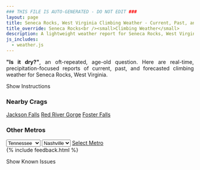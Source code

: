 ```yaml
---
### THIS FILE IS AUTO-GENERATED - DO NOT EDIT ###
layout: page
title: Seneca Rocks, West Virginia Climbing Weather - Current, Past, and Forecasted Report
title_override: Seneca Rocks<br /><small>Climbing Weather</small>
description: A lightweight weather report for Seneca Rocks, West Virginia. Optimized for slow internet connections.
js_includes:
  - weather.js
---
```


<section class="measure center lh-copy f5-ns f6 ph2 mv4" style="text-align: justify;">
<strong>"Is it dry?"</strong>, an oft-repeated, age-old question. Here are real-time,
precipitation-focused reports of current, past, and forecasted climbing weather for Seneca Rocks, West Virginia.
</section>

<p id="settings-toggle" class="mw5 b center tc hover-light-red black-70 pointer">Show Instructions</p>
<section id="settings" class="overflow-hidden" style="display:none;">
    <div class="mv2 ph2 center">
        <div class="fn f6 tc pv2">
            <p class="measure lh-copy center"><strong>Show/hide hourly forecasts</strong> by clicking the desired day.</p>
            <hr class="mw5 p0 mv2 o-60 b0 bt b--light-red light-red bg-light-red">
            <p class="measure lh-copy center"><strong>Current and Past conditions</strong> are measured by the nearest weather station. <strong>Forecast conditions</strong> are calculated and polled separately.</p>
            <hr class="mw5 p0 mv2 o-60 b0 bt b--light-red light-red bg-light-red">
            <p class="measure lh-copy center"><strong>Having issues?</strong> Try <a id="clear-cache" class="no-underline relative fancy-link light-red hover-light-red" href="#">clearing the local cache</a>.</p>
            <hr class="mw5 p0 mv2 o-60 b0 bt b--light-red light-red bg-light-red">
            <p class="measure lh-copy center">Weather data sourced from <a class="no-underline fancy-link relative light-red" target="_blank" href="https://www.weather.gov/documentation/services-web-api">weather.gov</a>.</p>
        </div>
    </div>
</section>
<section id="weather" data-crag="seneca-rocks-west-virginia" class="mv4-ns mv3 ph2 center"></section>
<section id="nearby" class="tc lh-copy">
  <h3>Nearby Crags</h3>
<a class="nowrap no-underline fancy-link relative light-red mh3" href="/crags/jackson-falls-illinois-weather.html">Jackson Falls</a>
<a class="nowrap no-underline fancy-link relative light-red mh3" href="/crags/red-river-gorge-kentucky-weather.html">Red River Gorge</a>
<a class="nowrap no-underline fancy-link relative light-red mh3" href="/crags/foster-falls-tennessee-weather.html">Foster Falls</a>
</section>
<section id="nearby" class="tc lh-copy">
  <h3>Other Metros</h3>
  <select class="ma1 bg-near-white pa2" id="stateSel">
    <option value="Texas">Texas</option>
    <option value="Washington">Washington</option>
    <option value="Colorado">Colorado</option>
    <option value="Tennessee" selected>Tennessee</option>
    <option value="Utah">Utah</option>
    <option value="California">California</option>
  </select>
  <select class="ma1 bg-near-white pa2" id="citySel">
    <option value="Nashville" selected>Nashville</option>
  </select>
  <a id="selectMetro" class="f6 link dim ph3 pv2 ma1 dib white bg-light-red" href="/crags/nashville-tennessee-weather.html">Select Metro</a>
  <script>
    var states = [];
    states["Texas"] = "Austin"
    states["Washington"] = "Seattle"
    states["Colorado"] = "Denver"
    states["Tennessee"] = "Nashville"
    states["Utah"] = "Salt Lake City"
    states["California"] = "San Francisco|Los Angeles"
  </script>
</section>
{% include feedback.html %}
<p id="issues-toggle" class="mw5 b center tc hover-light-red black-70 pointer">Show Known Issues</p>
<section id="issues" class="overflow-hidden tc f6">
</section>

<script>
  var weekly_LWX_14_57 = {"updated":"2022-01-15T08:31:12+00:00","units":"us","forecastGenerator":"BaselineForecastGenerator","generatedAt":"2022-01-15T08:48:22+00:00","updateTime":"2022-01-15T08:31:12+00:00","validTimes":"2022-01-15T02:00:00+00:00/P7DT23H","elevation":{"unitCode":"wmoUnit:m","value":631.8504},"periods":[{"number":1,"name":"Overnight","startTime":"2022-01-15T03:00:00-05:00","endTime":"2022-01-15T06:00:00-05:00","isDaytime":false,"temperature":19,"temperatureUnit":"F","temperatureTrend":null,"windSpeed":"3 mph","windDirection":"NW","icon":"https://api.weather.gov/icons/land/night/bkn?size=medium","shortForecast":"Mostly Cloudy","detailedForecast":"Mostly cloudy, with a low around 19. Northwest wind around 3 mph."},{"number":2,"name":"Saturday","startTime":"2022-01-15T06:00:00-05:00","endTime":"2022-01-15T18:00:00-05:00","isDaytime":true,"temperature":31,"temperatureUnit":"F","temperatureTrend":null,"windSpeed":"5 mph","windDirection":"NE","icon":"https://api.weather.gov/icons/land/day/bkn?size=medium","shortForecast":"Mostly Cloudy","detailedForecast":"Mostly cloudy, with a high near 31. Northeast wind around 5 mph."},{"number":3,"name":"Saturday Night","startTime":"2022-01-15T18:00:00-05:00","endTime":"2022-01-16T06:00:00-05:00","isDaytime":false,"temperature":14,"temperatureUnit":"F","temperatureTrend":null,"windSpeed":"6 mph","windDirection":"E","icon":"https://api.weather.gov/icons/land/night/sct?size=medium","shortForecast":"Partly Cloudy","detailedForecast":"Partly cloudy, with a low around 14. East wind around 6 mph."},{"number":4,"name":"Sunday","startTime":"2022-01-16T06:00:00-05:00","endTime":"2022-01-16T18:00:00-05:00","isDaytime":true,"temperature":25,"temperatureUnit":"F","temperatureTrend":null,"windSpeed":"3 to 9 mph","windDirection":"E","icon":"https://api.weather.gov/icons/land/day/snow,50/snow,90?size=medium","shortForecast":"Snow","detailedForecast":"Snow after 7am. Mostly cloudy, with a high near 25. East wind 3 to 9 mph, with gusts as high as 20 mph. Chance of precipitation is 90%. New snow accumulation of 2 to 4 inches possible."},{"number":5,"name":"Sunday Night","startTime":"2022-01-16T18:00:00-05:00","endTime":"2022-01-17T06:00:00-05:00","isDaytime":false,"temperature":18,"temperatureUnit":"F","temperatureTrend":null,"windSpeed":"7 to 13 mph","windDirection":"N","icon":"https://api.weather.gov/icons/land/night/sleet,90?size=medium","shortForecast":"Snow","detailedForecast":"Snow before 10pm, then snow and a slight chance of sleet. Cloudy, with a low around 18. North wind 7 to 13 mph, with gusts as high as 26 mph. Chance of precipitation is 90%. New snow accumulation of 5 to 9 inches possible."},{"number":6,"name":"M.L. King Jr. Day","startTime":"2022-01-17T06:00:00-05:00","endTime":"2022-01-17T18:00:00-05:00","isDaytime":true,"temperature":29,"temperatureUnit":"F","temperatureTrend":null,"windSpeed":"14 to 20 mph","windDirection":"W","icon":"https://api.weather.gov/icons/land/day/snow,60/snow,50?size=medium","shortForecast":"Snow Likely","detailedForecast":"Snow likely. Partly sunny, with a high near 29. Chance of precipitation is 60%. New snow accumulation of 2 to 4 inches possible."},{"number":7,"name":"Monday Night","startTime":"2022-01-17T18:00:00-05:00","endTime":"2022-01-18T06:00:00-05:00","isDaytime":false,"temperature":19,"temperatureUnit":"F","temperatureTrend":null,"windSpeed":"22 mph","windDirection":"W","icon":"https://api.weather.gov/icons/land/night/snow,40/snow,30?size=medium","shortForecast":"Light Snow Likely","detailedForecast":"Snow likely before 1am. Mostly cloudy, with a low around 19. Chance of precipitation is 40%. New snow accumulation of less than half an inch possible."},{"number":8,"name":"Tuesday","startTime":"2022-01-18T06:00:00-05:00","endTime":"2022-01-18T18:00:00-05:00","isDaytime":true,"temperature":31,"temperatureUnit":"F","temperatureTrend":null,"windSpeed":"9 to 21 mph","windDirection":"W","icon":"https://api.weather.gov/icons/land/day/wind_sct?size=medium","shortForecast":"Mostly Sunny","detailedForecast":"Mostly sunny, with a high near 31."},{"number":9,"name":"Tuesday Night","startTime":"2022-01-18T18:00:00-05:00","endTime":"2022-01-19T06:00:00-05:00","isDaytime":false,"temperature":18,"temperatureUnit":"F","temperatureTrend":null,"windSpeed":"9 mph","windDirection":"SW","icon":"https://api.weather.gov/icons/land/night/sct?size=medium","shortForecast":"Partly Cloudy","detailedForecast":"Partly cloudy, with a low around 18."},{"number":10,"name":"Wednesday","startTime":"2022-01-19T06:00:00-05:00","endTime":"2022-01-19T18:00:00-05:00","isDaytime":true,"temperature":44,"temperatureUnit":"F","temperatureTrend":null,"windSpeed":"10 mph","windDirection":"SW","icon":"https://api.weather.gov/icons/land/day/bkn/rain?size=medium","shortForecast":"Partly Sunny then Slight Chance Light Rain","detailedForecast":"A slight chance of rain after 1pm. Partly sunny, with a high near 44."},{"number":11,"name":"Wednesday Night","startTime":"2022-01-19T18:00:00-05:00","endTime":"2022-01-20T06:00:00-05:00","isDaytime":false,"temperature":18,"temperatureUnit":"F","temperatureTrend":null,"windSpeed":"10 mph","windDirection":"W","icon":"https://api.weather.gov/icons/land/night/snow,30?size=medium","shortForecast":"Chance Rain And Snow","detailedForecast":"A chance of rain before 8pm, then a chance of rain and snow. Mostly cloudy, with a low around 18. Chance of precipitation is 30%."},{"number":12,"name":"Thursday","startTime":"2022-01-20T06:00:00-05:00","endTime":"2022-01-20T18:00:00-05:00","isDaytime":true,"temperature":30,"temperatureUnit":"F","temperatureTrend":null,"windSpeed":"9 mph","windDirection":"NW","icon":"https://api.weather.gov/icons/land/day/snow?size=medium","shortForecast":"Slight Chance Light Snow","detailedForecast":"A slight chance of snow. Partly sunny, with a high near 30."},{"number":13,"name":"Thursday Night","startTime":"2022-01-20T18:00:00-05:00","endTime":"2022-01-21T06:00:00-05:00","isDaytime":false,"temperature":8,"temperatureUnit":"F","temperatureTrend":null,"windSpeed":"8 mph","windDirection":"NW","icon":"https://api.weather.gov/icons/land/night/snow?size=medium","shortForecast":"Slight Chance Light Snow","detailedForecast":"A slight chance of snow. Mostly cloudy, with a low around 8."},{"number":14,"name":"Friday","startTime":"2022-01-21T06:00:00-05:00","endTime":"2022-01-21T18:00:00-05:00","isDaytime":true,"temperature":26,"temperatureUnit":"F","temperatureTrend":null,"windSpeed":"8 mph","windDirection":"NW","icon":"https://api.weather.gov/icons/land/day/snow?size=medium","shortForecast":"Slight Chance Light Snow","detailedForecast":"A slight chance of snow. Partly sunny, with a high near 26."}]}
  var hourly_LWX_14_57 = {"@context":["https://geojson.org/geojson-ld/geojson-context.jsonld",{"@version":"1.1","wx":"https://api.weather.gov/ontology#","geo":"http://www.opengis.net/ont/geosparql#","unit":"http://codes.wmo.int/common/unit/","@vocab":"https://api.weather.gov/ontology#"}],"type":"Feature","geometry":{"type":"Polygon","coordinates":[[[-79.3972496,38.8393141],[-79.40051389999999,38.8173131],[-79.37227449999999,38.8147678],[-79.36900429999999,38.8367685],[-79.3972496,38.8393141]]]},"properties":{"updated":"2022-01-15T08:31:12+00:00","units":"us","forecastGenerator":"HourlyForecastGenerator","generatedAt":"2022-01-15T08:48:23+00:00","updateTime":"2022-01-15T08:31:12+00:00","validTimes":"2022-01-15T02:00:00+00:00/P7DT23H","elevation":{"unitCode":"wmoUnit:m","value":631.8504},"periods":[{"number":1,"name":"","startTime":"2022-01-15T03:00:00-05:00","endTime":"2022-01-15T04:00:00-05:00","isDaytime":false,"temperature":21,"temperatureUnit":"F","temperatureTrend":null,"windSpeed":"3 mph","windDirection":"NW","icon":"https://api.weather.gov/icons/land/night/bkn?size=small","shortForecast":"Mostly Cloudy","detailedForecast":""},{"number":2,"name":"","startTime":"2022-01-15T04:00:00-05:00","endTime":"2022-01-15T05:00:00-05:00","isDaytime":false,"temperature":21,"temperatureUnit":"F","temperatureTrend":null,"windSpeed":"3 mph","windDirection":"NW","icon":"https://api.weather.gov/icons/land/night/bkn?size=small","shortForecast":"Mostly Cloudy","detailedForecast":""},{"number":3,"name":"","startTime":"2022-01-15T05:00:00-05:00","endTime":"2022-01-15T06:00:00-05:00","isDaytime":false,"temperature":21,"temperatureUnit":"F","temperatureTrend":null,"windSpeed":"3 mph","windDirection":"N","icon":"https://api.weather.gov/icons/land/night/bkn?size=small","shortForecast":"Mostly Cloudy","detailedForecast":""},{"number":4,"name":"","startTime":"2022-01-15T06:00:00-05:00","endTime":"2022-01-15T07:00:00-05:00","isDaytime":true,"temperature":20,"temperatureUnit":"F","temperatureTrend":null,"windSpeed":"3 mph","windDirection":"N","icon":"https://api.weather.gov/icons/land/day/bkn?size=small","shortForecast":"Mostly Cloudy","detailedForecast":""},{"number":5,"name":"","startTime":"2022-01-15T07:00:00-05:00","endTime":"2022-01-15T08:00:00-05:00","isDaytime":true,"temperature":19,"temperatureUnit":"F","temperatureTrend":null,"windSpeed":"3 mph","windDirection":"NE","icon":"https://api.weather.gov/icons/land/day/bkn?size=small","shortForecast":"Mostly Cloudy","detailedForecast":""},{"number":6,"name":"","startTime":"2022-01-15T08:00:00-05:00","endTime":"2022-01-15T09:00:00-05:00","isDaytime":true,"temperature":19,"temperatureUnit":"F","temperatureTrend":null,"windSpeed":"3 mph","windDirection":"NE","icon":"https://api.weather.gov/icons/land/day/bkn?size=small","shortForecast":"Mostly Cloudy","detailedForecast":""},{"number":7,"name":"","startTime":"2022-01-15T09:00:00-05:00","endTime":"2022-01-15T10:00:00-05:00","isDaytime":true,"temperature":21,"temperatureUnit":"F","temperatureTrend":null,"windSpeed":"2 mph","windDirection":"NE","icon":"https://api.weather.gov/icons/land/day/bkn?size=small","shortForecast":"Mostly Cloudy","detailedForecast":""},{"number":8,"name":"","startTime":"2022-01-15T10:00:00-05:00","endTime":"2022-01-15T11:00:00-05:00","isDaytime":true,"temperature":24,"temperatureUnit":"F","temperatureTrend":null,"windSpeed":"2 mph","windDirection":"NE","icon":"https://api.weather.gov/icons/land/day/bkn?size=small","shortForecast":"Mostly Cloudy","detailedForecast":""},{"number":9,"name":"","startTime":"2022-01-15T11:00:00-05:00","endTime":"2022-01-15T12:00:00-05:00","isDaytime":true,"temperature":26,"temperatureUnit":"F","temperatureTrend":null,"windSpeed":"2 mph","windDirection":"NE","icon":"https://api.weather.gov/icons/land/day/bkn?size=small","shortForecast":"Mostly Cloudy","detailedForecast":""},{"number":10,"name":"","startTime":"2022-01-15T12:00:00-05:00","endTime":"2022-01-15T13:00:00-05:00","isDaytime":true,"temperature":27,"temperatureUnit":"F","temperatureTrend":null,"windSpeed":"3 mph","windDirection":"NE","icon":"https://api.weather.gov/icons/land/day/bkn?size=small","shortForecast":"Mostly Cloudy","detailedForecast":""},{"number":11,"name":"","startTime":"2022-01-15T13:00:00-05:00","endTime":"2022-01-15T14:00:00-05:00","isDaytime":true,"temperature":29,"temperatureUnit":"F","temperatureTrend":null,"windSpeed":"3 mph","windDirection":"NE","icon":"https://api.weather.gov/icons/land/day/bkn?size=small","shortForecast":"Mostly Cloudy","detailedForecast":""},{"number":12,"name":"","startTime":"2022-01-15T14:00:00-05:00","endTime":"2022-01-15T15:00:00-05:00","isDaytime":true,"temperature":31,"temperatureUnit":"F","temperatureTrend":null,"windSpeed":"3 mph","windDirection":"NE","icon":"https://api.weather.gov/icons/land/day/bkn?size=small","shortForecast":"Mostly Cloudy","detailedForecast":""},{"number":13,"name":"","startTime":"2022-01-15T15:00:00-05:00","endTime":"2022-01-15T16:00:00-05:00","isDaytime":true,"temperature":30,"temperatureUnit":"F","temperatureTrend":null,"windSpeed":"5 mph","windDirection":"NE","icon":"https://api.weather.gov/icons/land/day/bkn?size=small","shortForecast":"Mostly Cloudy","detailedForecast":""},{"number":14,"name":"","startTime":"2022-01-15T16:00:00-05:00","endTime":"2022-01-15T17:00:00-05:00","isDaytime":true,"temperature":29,"temperatureUnit":"F","temperatureTrend":null,"windSpeed":"5 mph","windDirection":"NE","icon":"https://api.weather.gov/icons/land/day/bkn?size=small","shortForecast":"Mostly Cloudy","detailedForecast":""},{"number":15,"name":"","startTime":"2022-01-15T17:00:00-05:00","endTime":"2022-01-15T18:00:00-05:00","isDaytime":true,"temperature":26,"temperatureUnit":"F","temperatureTrend":null,"windSpeed":"5 mph","windDirection":"E","icon":"https://api.weather.gov/icons/land/day/bkn?size=small","shortForecast":"Mostly Cloudy","detailedForecast":""},{"number":16,"name":"","startTime":"2022-01-15T18:00:00-05:00","endTime":"2022-01-15T19:00:00-05:00","isDaytime":false,"temperature":24,"temperatureUnit":"F","temperatureTrend":null,"windSpeed":"6 mph","windDirection":"E","icon":"https://api.weather.gov/icons/land/night/bkn?size=small","shortForecast":"Mostly Cloudy","detailedForecast":""},{"number":17,"name":"","startTime":"2022-01-15T19:00:00-05:00","endTime":"2022-01-15T20:00:00-05:00","isDaytime":false,"temperature":24,"temperatureUnit":"F","temperatureTrend":null,"windSpeed":"6 mph","windDirection":"E","icon":"https://api.weather.gov/icons/land/night/bkn?size=small","shortForecast":"Mostly Cloudy","detailedForecast":""},{"number":18,"name":"","startTime":"2022-01-15T20:00:00-05:00","endTime":"2022-01-15T21:00:00-05:00","isDaytime":false,"temperature":21,"temperatureUnit":"F","temperatureTrend":null,"windSpeed":"5 mph","windDirection":"E","icon":"https://api.weather.gov/icons/land/night/bkn?size=small","shortForecast":"Mostly Cloudy","detailedForecast":""},{"number":19,"name":"","startTime":"2022-01-15T21:00:00-05:00","endTime":"2022-01-15T22:00:00-05:00","isDaytime":false,"temperature":20,"temperatureUnit":"F","temperatureTrend":null,"windSpeed":"5 mph","windDirection":"E","icon":"https://api.weather.gov/icons/land/night/sct?size=small","shortForecast":"Partly Cloudy","detailedForecast":""},{"number":20,"name":"","startTime":"2022-01-15T22:00:00-05:00","endTime":"2022-01-15T23:00:00-05:00","isDaytime":false,"temperature":19,"temperatureUnit":"F","temperatureTrend":null,"windSpeed":"3 mph","windDirection":"E","icon":"https://api.weather.gov/icons/land/night/sct?size=small","shortForecast":"Partly Cloudy","detailedForecast":""},{"number":21,"name":"","startTime":"2022-01-15T23:00:00-05:00","endTime":"2022-01-16T00:00:00-05:00","isDaytime":false,"temperature":19,"temperatureUnit":"F","temperatureTrend":null,"windSpeed":"3 mph","windDirection":"E","icon":"https://api.weather.gov/icons/land/night/sct?size=small","shortForecast":"Partly Cloudy","detailedForecast":""},{"number":22,"name":"","startTime":"2022-01-16T00:00:00-05:00","endTime":"2022-01-16T01:00:00-05:00","isDaytime":false,"temperature":18,"temperatureUnit":"F","temperatureTrend":null,"windSpeed":"3 mph","windDirection":"E","icon":"https://api.weather.gov/icons/land/night/sct?size=small","shortForecast":"Partly Cloudy","detailedForecast":""},{"number":23,"name":"","startTime":"2022-01-16T01:00:00-05:00","endTime":"2022-01-16T02:00:00-05:00","isDaytime":false,"temperature":17,"temperatureUnit":"F","temperatureTrend":null,"windSpeed":"3 mph","windDirection":"E","icon":"https://api.weather.gov/icons/land/night/sct?size=small","shortForecast":"Partly Cloudy","detailedForecast":""},{"number":24,"name":"","startTime":"2022-01-16T02:00:00-05:00","endTime":"2022-01-16T03:00:00-05:00","isDaytime":false,"temperature":16,"temperatureUnit":"F","temperatureTrend":null,"windSpeed":"3 mph","windDirection":"E","icon":"https://api.weather.gov/icons/land/night/few?size=small","shortForecast":"Mostly Clear","detailedForecast":""},{"number":25,"name":"","startTime":"2022-01-16T03:00:00-05:00","endTime":"2022-01-16T04:00:00-05:00","isDaytime":false,"temperature":16,"temperatureUnit":"F","temperatureTrend":null,"windSpeed":"3 mph","windDirection":"E","icon":"https://api.weather.gov/icons/land/night/few?size=small","shortForecast":"Mostly Clear","detailedForecast":""},{"number":26,"name":"","startTime":"2022-01-16T04:00:00-05:00","endTime":"2022-01-16T05:00:00-05:00","isDaytime":false,"temperature":15,"temperatureUnit":"F","temperatureTrend":null,"windSpeed":"3 mph","windDirection":"E","icon":"https://api.weather.gov/icons/land/night/few?size=small","shortForecast":"Mostly Clear","detailedForecast":""},{"number":27,"name":"","startTime":"2022-01-16T05:00:00-05:00","endTime":"2022-01-16T06:00:00-05:00","isDaytime":false,"temperature":16,"temperatureUnit":"F","temperatureTrend":null,"windSpeed":"3 mph","windDirection":"E","icon":"https://api.weather.gov/icons/land/night/sct?size=small","shortForecast":"Partly Cloudy","detailedForecast":""},{"number":28,"name":"","startTime":"2022-01-16T06:00:00-05:00","endTime":"2022-01-16T07:00:00-05:00","isDaytime":true,"temperature":15,"temperatureUnit":"F","temperatureTrend":null,"windSpeed":"3 mph","windDirection":"E","icon":"https://api.weather.gov/icons/land/day/sct?size=small","shortForecast":"Mostly Sunny","detailedForecast":""},{"number":29,"name":"","startTime":"2022-01-16T07:00:00-05:00","endTime":"2022-01-16T08:00:00-05:00","isDaytime":true,"temperature":14,"temperatureUnit":"F","temperatureTrend":null,"windSpeed":"3 mph","windDirection":"E","icon":"https://api.weather.gov/icons/land/day/snow?size=small","shortForecast":"Slight Chance Light Snow","detailedForecast":""},{"number":30,"name":"","startTime":"2022-01-16T08:00:00-05:00","endTime":"2022-01-16T09:00:00-05:00","isDaytime":true,"temperature":15,"temperatureUnit":"F","temperatureTrend":null,"windSpeed":"5 mph","windDirection":"E","icon":"https://api.weather.gov/icons/land/day/snow?size=small","shortForecast":"Slight Chance Light Snow","detailedForecast":""},{"number":31,"name":"","startTime":"2022-01-16T09:00:00-05:00","endTime":"2022-01-16T10:00:00-05:00","isDaytime":true,"temperature":17,"temperatureUnit":"F","temperatureTrend":null,"windSpeed":"6 mph","windDirection":"E","icon":"https://api.weather.gov/icons/land/day/snow?size=small","shortForecast":"Slight Chance Light Snow","detailedForecast":""},{"number":32,"name":"","startTime":"2022-01-16T10:00:00-05:00","endTime":"2022-01-16T11:00:00-05:00","isDaytime":true,"temperature":21,"temperatureUnit":"F","temperatureTrend":null,"windSpeed":"7 mph","windDirection":"SE","icon":"https://api.weather.gov/icons/land/day/snow?size=small","shortForecast":"Chance Light Snow","detailedForecast":""},{"number":33,"name":"","startTime":"2022-01-16T11:00:00-05:00","endTime":"2022-01-16T12:00:00-05:00","isDaytime":true,"temperature":23,"temperatureUnit":"F","temperatureTrend":null,"windSpeed":"7 mph","windDirection":"SE","icon":"https://api.weather.gov/icons/land/day/snow?size=small","shortForecast":"Chance Light Snow","detailedForecast":""},{"number":34,"name":"","startTime":"2022-01-16T12:00:00-05:00","endTime":"2022-01-16T13:00:00-05:00","isDaytime":true,"temperature":24,"temperatureUnit":"F","temperatureTrend":null,"windSpeed":"8 mph","windDirection":"E","icon":"https://api.weather.gov/icons/land/day/snow?size=small","shortForecast":"Chance Light Snow","detailedForecast":""},{"number":35,"name":"","startTime":"2022-01-16T13:00:00-05:00","endTime":"2022-01-16T14:00:00-05:00","isDaytime":true,"temperature":25,"temperatureUnit":"F","temperatureTrend":null,"windSpeed":"8 mph","windDirection":"E","icon":"https://api.weather.gov/icons/land/day/snow?size=small","shortForecast":"Snow","detailedForecast":""},{"number":36,"name":"","startTime":"2022-01-16T14:00:00-05:00","endTime":"2022-01-16T15:00:00-05:00","isDaytime":true,"temperature":25,"temperatureUnit":"F","temperatureTrend":null,"windSpeed":"8 mph","windDirection":"E","icon":"https://api.weather.gov/icons/land/day/snow?size=small","shortForecast":"Snow","detailedForecast":""},{"number":37,"name":"","startTime":"2022-01-16T15:00:00-05:00","endTime":"2022-01-16T16:00:00-05:00","isDaytime":true,"temperature":23,"temperatureUnit":"F","temperatureTrend":null,"windSpeed":"9 mph","windDirection":"E","icon":"https://api.weather.gov/icons/land/day/snow?size=small","shortForecast":"Snow","detailedForecast":""},{"number":38,"name":"","startTime":"2022-01-16T16:00:00-05:00","endTime":"2022-01-16T17:00:00-05:00","isDaytime":true,"temperature":22,"temperatureUnit":"F","temperatureTrend":null,"windSpeed":"9 mph","windDirection":"E","icon":"https://api.weather.gov/icons/land/day/snow?size=small","shortForecast":"Snow","detailedForecast":""},{"number":39,"name":"","startTime":"2022-01-16T17:00:00-05:00","endTime":"2022-01-16T18:00:00-05:00","isDaytime":true,"temperature":20,"temperatureUnit":"F","temperatureTrend":null,"windSpeed":"9 mph","windDirection":"E","icon":"https://api.weather.gov/icons/land/day/snow?size=small","shortForecast":"Snow","detailedForecast":""},{"number":40,"name":"","startTime":"2022-01-16T18:00:00-05:00","endTime":"2022-01-16T19:00:00-05:00","isDaytime":false,"temperature":19,"temperatureUnit":"F","temperatureTrend":null,"windSpeed":"10 mph","windDirection":"E","icon":"https://api.weather.gov/icons/land/night/snow?size=small","shortForecast":"Snow","detailedForecast":""},{"number":41,"name":"","startTime":"2022-01-16T19:00:00-05:00","endTime":"2022-01-16T20:00:00-05:00","isDaytime":false,"temperature":19,"temperatureUnit":"F","temperatureTrend":null,"windSpeed":"10 mph","windDirection":"E","icon":"https://api.weather.gov/icons/land/night/snow?size=small","shortForecast":"Snow","detailedForecast":""},{"number":42,"name":"","startTime":"2022-01-16T20:00:00-05:00","endTime":"2022-01-16T21:00:00-05:00","isDaytime":false,"temperature":20,"temperatureUnit":"F","temperatureTrend":null,"windSpeed":"9 mph","windDirection":"E","icon":"https://api.weather.gov/icons/land/night/snow?size=small","shortForecast":"Snow","detailedForecast":""},{"number":43,"name":"","startTime":"2022-01-16T21:00:00-05:00","endTime":"2022-01-16T22:00:00-05:00","isDaytime":false,"temperature":20,"temperatureUnit":"F","temperatureTrend":null,"windSpeed":"9 mph","windDirection":"NE","icon":"https://api.weather.gov/icons/land/night/snow?size=small","shortForecast":"Snow","detailedForecast":""},{"number":44,"name":"","startTime":"2022-01-16T22:00:00-05:00","endTime":"2022-01-16T23:00:00-05:00","isDaytime":false,"temperature":21,"temperatureUnit":"F","temperatureTrend":null,"windSpeed":"8 mph","windDirection":"NE","icon":"https://api.weather.gov/icons/land/night/sleet?size=small","shortForecast":"Snow","detailedForecast":""},{"number":45,"name":"","startTime":"2022-01-16T23:00:00-05:00","endTime":"2022-01-17T00:00:00-05:00","isDaytime":false,"temperature":21,"temperatureUnit":"F","temperatureTrend":null,"windSpeed":"8 mph","windDirection":"NE","icon":"https://api.weather.gov/icons/land/night/sleet?size=small","shortForecast":"Snow","detailedForecast":""},{"number":46,"name":"","startTime":"2022-01-17T00:00:00-05:00","endTime":"2022-01-17T01:00:00-05:00","isDaytime":false,"temperature":22,"temperatureUnit":"F","temperatureTrend":null,"windSpeed":"7 mph","windDirection":"N","icon":"https://api.weather.gov/icons/land/night/sleet?size=small","shortForecast":"Snow","detailedForecast":""},{"number":47,"name":"","startTime":"2022-01-17T01:00:00-05:00","endTime":"2022-01-17T02:00:00-05:00","isDaytime":false,"temperature":24,"temperatureUnit":"F","temperatureTrend":null,"windSpeed":"7 mph","windDirection":"N","icon":"https://api.weather.gov/icons/land/night/sleet?size=small","shortForecast":"Light Snow Likely","detailedForecast":""},{"number":48,"name":"","startTime":"2022-01-17T02:00:00-05:00","endTime":"2022-01-17T03:00:00-05:00","isDaytime":false,"temperature":25,"temperatureUnit":"F","temperatureTrend":null,"windSpeed":"8 mph","windDirection":"N","icon":"https://api.weather.gov/icons/land/night/sleet?size=small","shortForecast":"Snow Likely","detailedForecast":""},{"number":49,"name":"","startTime":"2022-01-17T03:00:00-05:00","endTime":"2022-01-17T04:00:00-05:00","isDaytime":false,"temperature":25,"temperatureUnit":"F","temperatureTrend":null,"windSpeed":"9 mph","windDirection":"NW","icon":"https://api.weather.gov/icons/land/night/sleet?size=small","shortForecast":"Snow Likely","detailedForecast":""},{"number":50,"name":"","startTime":"2022-01-17T04:00:00-05:00","endTime":"2022-01-17T05:00:00-05:00","isDaytime":false,"temperature":25,"temperatureUnit":"F","temperatureTrend":null,"windSpeed":"10 mph","windDirection":"W","icon":"https://api.weather.gov/icons/land/night/snow?size=small","shortForecast":"Snow Likely","detailedForecast":""},{"number":51,"name":"","startTime":"2022-01-17T05:00:00-05:00","endTime":"2022-01-17T06:00:00-05:00","isDaytime":false,"temperature":24,"temperatureUnit":"F","temperatureTrend":null,"windSpeed":"13 mph","windDirection":"W","icon":"https://api.weather.gov/icons/land/night/snow?size=small","shortForecast":"Snow Likely","detailedForecast":""},{"number":52,"name":"","startTime":"2022-01-17T06:00:00-05:00","endTime":"2022-01-17T07:00:00-05:00","isDaytime":true,"temperature":23,"temperatureUnit":"F","temperatureTrend":null,"windSpeed":"14 mph","windDirection":"W","icon":"https://api.weather.gov/icons/land/day/snow?size=small","shortForecast":"Snow Likely","detailedForecast":""},{"number":53,"name":"","startTime":"2022-01-17T07:00:00-05:00","endTime":"2022-01-17T08:00:00-05:00","isDaytime":true,"temperature":22,"temperatureUnit":"F","temperatureTrend":null,"windSpeed":"16 mph","windDirection":"W","icon":"https://api.weather.gov/icons/land/day/snow?size=small","shortForecast":"Light Snow Likely","detailedForecast":""},{"number":54,"name":"","startTime":"2022-01-17T08:00:00-05:00","endTime":"2022-01-17T09:00:00-05:00","isDaytime":true,"temperature":23,"temperatureUnit":"F","temperatureTrend":null,"windSpeed":"16 mph","windDirection":"W","icon":"https://api.weather.gov/icons/land/day/snow?size=small","shortForecast":"Light Snow Likely","detailedForecast":""},{"number":55,"name":"","startTime":"2022-01-17T09:00:00-05:00","endTime":"2022-01-17T10:00:00-05:00","isDaytime":true,"temperature":25,"temperatureUnit":"F","temperatureTrend":null,"windSpeed":"17 mph","windDirection":"W","icon":"https://api.weather.gov/icons/land/day/snow?size=small","shortForecast":"Light Snow Likely","detailedForecast":""},{"number":56,"name":"","startTime":"2022-01-17T10:00:00-05:00","endTime":"2022-01-17T11:00:00-05:00","isDaytime":true,"temperature":27,"temperatureUnit":"F","temperatureTrend":null,"windSpeed":"17 mph","windDirection":"W","icon":"https://api.weather.gov/icons/land/day/snow?size=small","shortForecast":"Chance Light Snow","detailedForecast":""},{"number":57,"name":"","startTime":"2022-01-17T11:00:00-05:00","endTime":"2022-01-17T12:00:00-05:00","isDaytime":true,"temperature":28,"temperatureUnit":"F","temperatureTrend":null,"windSpeed":"17 mph","windDirection":"W","icon":"https://api.weather.gov/icons/land/day/snow?size=small","shortForecast":"Chance Light Snow","detailedForecast":""},{"number":58,"name":"","startTime":"2022-01-17T12:00:00-05:00","endTime":"2022-01-17T13:00:00-05:00","isDaytime":true,"temperature":29,"temperatureUnit":"F","temperatureTrend":null,"windSpeed":"18 mph","windDirection":"W","icon":"https://api.weather.gov/icons/land/day/snow?size=small","shortForecast":"Chance Light Snow","detailedForecast":""},{"number":59,"name":"","startTime":"2022-01-17T13:00:00-05:00","endTime":"2022-01-17T14:00:00-05:00","isDaytime":true,"temperature":29,"temperatureUnit":"F","temperatureTrend":null,"windSpeed":"18 mph","windDirection":"W","icon":"https://api.weather.gov/icons/land/day/snow?size=small","shortForecast":"Light Snow Likely","detailedForecast":""},{"number":60,"name":"","startTime":"2022-01-17T14:00:00-05:00","endTime":"2022-01-17T15:00:00-05:00","isDaytime":true,"temperature":28,"temperatureUnit":"F","temperatureTrend":null,"windSpeed":"18 mph","windDirection":"W","icon":"https://api.weather.gov/icons/land/day/snow?size=small","shortForecast":"Light Snow Likely","detailedForecast":""},{"number":61,"name":"","startTime":"2022-01-17T15:00:00-05:00","endTime":"2022-01-17T16:00:00-05:00","isDaytime":true,"temperature":27,"temperatureUnit":"F","temperatureTrend":null,"windSpeed":"18 mph","windDirection":"W","icon":"https://api.weather.gov/icons/land/day/snow?size=small","shortForecast":"Light Snow Likely","detailedForecast":""},{"number":62,"name":"","startTime":"2022-01-17T16:00:00-05:00","endTime":"2022-01-17T17:00:00-05:00","isDaytime":true,"temperature":26,"temperatureUnit":"F","temperatureTrend":null,"windSpeed":"18 mph","windDirection":"W","icon":"https://api.weather.gov/icons/land/day/snow?size=small","shortForecast":"Light Snow Likely","detailedForecast":""},{"number":63,"name":"","startTime":"2022-01-17T17:00:00-05:00","endTime":"2022-01-17T18:00:00-05:00","isDaytime":true,"temperature":25,"temperatureUnit":"F","temperatureTrend":null,"windSpeed":"20 mph","windDirection":"W","icon":"https://api.weather.gov/icons/land/day/snow?size=small","shortForecast":"Light Snow Likely","detailedForecast":""},{"number":64,"name":"","startTime":"2022-01-17T18:00:00-05:00","endTime":"2022-01-17T19:00:00-05:00","isDaytime":false,"temperature":24,"temperatureUnit":"F","temperatureTrend":null,"windSpeed":"21 mph","windDirection":"W","icon":"https://api.weather.gov/icons/land/night/snow?size=small","shortForecast":"Light Snow Likely","detailedForecast":""},{"number":65,"name":"","startTime":"2022-01-17T19:00:00-05:00","endTime":"2022-01-17T20:00:00-05:00","isDaytime":false,"temperature":24,"temperatureUnit":"F","temperatureTrend":null,"windSpeed":"22 mph","windDirection":"W","icon":"https://api.weather.gov/icons/land/night/snow?size=small","shortForecast":"Slight Chance Light Snow","detailedForecast":""},{"number":66,"name":"","startTime":"2022-01-17T20:00:00-05:00","endTime":"2022-01-17T21:00:00-05:00","isDaytime":false,"temperature":23,"temperatureUnit":"F","temperatureTrend":null,"windSpeed":"21 mph","windDirection":"W","icon":"https://api.weather.gov/icons/land/night/snow?size=small","shortForecast":"Slight Chance Light Snow","detailedForecast":""},{"number":67,"name":"","startTime":"2022-01-17T21:00:00-05:00","endTime":"2022-01-17T22:00:00-05:00","isDaytime":false,"temperature":23,"temperatureUnit":"F","temperatureTrend":null,"windSpeed":"21 mph","windDirection":"W","icon":"https://api.weather.gov/icons/land/night/snow?size=small","shortForecast":"Slight Chance Light Snow","detailedForecast":""},{"number":68,"name":"","startTime":"2022-01-17T22:00:00-05:00","endTime":"2022-01-17T23:00:00-05:00","isDaytime":false,"temperature":22,"temperatureUnit":"F","temperatureTrend":null,"windSpeed":"20 mph","windDirection":"W","icon":"https://api.weather.gov/icons/land/night/snow?size=small","shortForecast":"Slight Chance Light Snow","detailedForecast":""},{"number":69,"name":"","startTime":"2022-01-17T23:00:00-05:00","endTime":"2022-01-18T00:00:00-05:00","isDaytime":false,"temperature":22,"temperatureUnit":"F","temperatureTrend":null,"windSpeed":"21 mph","windDirection":"W","icon":"https://api.weather.gov/icons/land/night/snow?size=small","shortForecast":"Slight Chance Light Snow","detailedForecast":""},{"number":70,"name":"","startTime":"2022-01-18T00:00:00-05:00","endTime":"2022-01-18T01:00:00-05:00","isDaytime":false,"temperature":23,"temperatureUnit":"F","temperatureTrend":null,"windSpeed":"21 mph","windDirection":"W","icon":"https://api.weather.gov/icons/land/night/snow?size=small","shortForecast":"Slight Chance Light Snow","detailedForecast":""},{"number":71,"name":"","startTime":"2022-01-18T01:00:00-05:00","endTime":"2022-01-18T02:00:00-05:00","isDaytime":false,"temperature":22,"temperatureUnit":"F","temperatureTrend":null,"windSpeed":"22 mph","windDirection":"W","icon":"https://api.weather.gov/icons/land/night/wind_bkn?size=small","shortForecast":"Mostly Cloudy","detailedForecast":""},{"number":72,"name":"","startTime":"2022-01-18T02:00:00-05:00","endTime":"2022-01-18T03:00:00-05:00","isDaytime":false,"temperature":22,"temperatureUnit":"F","temperatureTrend":null,"windSpeed":"22 mph","windDirection":"W","icon":"https://api.weather.gov/icons/land/night/wind_bkn?size=small","shortForecast":"Mostly Cloudy","detailedForecast":""},{"number":73,"name":"","startTime":"2022-01-18T03:00:00-05:00","endTime":"2022-01-18T04:00:00-05:00","isDaytime":false,"temperature":21,"temperatureUnit":"F","temperatureTrend":null,"windSpeed":"21 mph","windDirection":"W","icon":"https://api.weather.gov/icons/land/night/wind_bkn?size=small","shortForecast":"Mostly Cloudy","detailedForecast":""},{"number":74,"name":"","startTime":"2022-01-18T04:00:00-05:00","endTime":"2022-01-18T05:00:00-05:00","isDaytime":false,"temperature":20,"temperatureUnit":"F","temperatureTrend":null,"windSpeed":"21 mph","windDirection":"W","icon":"https://api.weather.gov/icons/land/night/wind_sct?size=small","shortForecast":"Partly Cloudy","detailedForecast":""},{"number":75,"name":"","startTime":"2022-01-18T05:00:00-05:00","endTime":"2022-01-18T06:00:00-05:00","isDaytime":false,"temperature":19,"temperatureUnit":"F","temperatureTrend":null,"windSpeed":"21 mph","windDirection":"W","icon":"https://api.weather.gov/icons/land/night/wind_sct?size=small","shortForecast":"Partly Cloudy","detailedForecast":""},{"number":76,"name":"","startTime":"2022-01-18T06:00:00-05:00","endTime":"2022-01-18T07:00:00-05:00","isDaytime":true,"temperature":19,"temperatureUnit":"F","temperatureTrend":null,"windSpeed":"21 mph","windDirection":"W","icon":"https://api.weather.gov/icons/land/day/wind_sct?size=small","shortForecast":"Mostly Sunny","detailedForecast":""},{"number":77,"name":"","startTime":"2022-01-18T07:00:00-05:00","endTime":"2022-01-18T08:00:00-05:00","isDaytime":true,"temperature":20,"temperatureUnit":"F","temperatureTrend":null,"windSpeed":"13 mph","windDirection":"W","icon":"https://api.weather.gov/icons/land/day/sct?size=small","shortForecast":"Mostly Sunny","detailedForecast":""},{"number":78,"name":"","startTime":"2022-01-18T08:00:00-05:00","endTime":"2022-01-18T09:00:00-05:00","isDaytime":true,"temperature":21,"temperatureUnit":"F","temperatureTrend":null,"windSpeed":"14 mph","windDirection":"W","icon":"https://api.weather.gov/icons/land/day/sct?size=small","shortForecast":"Mostly Sunny","detailedForecast":""},{"number":79,"name":"","startTime":"2022-01-18T09:00:00-05:00","endTime":"2022-01-18T10:00:00-05:00","isDaytime":true,"temperature":23,"temperatureUnit":"F","temperatureTrend":null,"windSpeed":"14 mph","windDirection":"W","icon":"https://api.weather.gov/icons/land/day/sct?size=small","shortForecast":"Mostly Sunny","detailedForecast":""},{"number":80,"name":"","startTime":"2022-01-18T10:00:00-05:00","endTime":"2022-01-18T11:00:00-05:00","isDaytime":true,"temperature":24,"temperatureUnit":"F","temperatureTrend":null,"windSpeed":"14 mph","windDirection":"W","icon":"https://api.weather.gov/icons/land/day/sct?size=small","shortForecast":"Mostly Sunny","detailedForecast":""},{"number":81,"name":"","startTime":"2022-01-18T11:00:00-05:00","endTime":"2022-01-18T12:00:00-05:00","isDaytime":true,"temperature":26,"temperatureUnit":"F","temperatureTrend":null,"windSpeed":"14 mph","windDirection":"W","icon":"https://api.weather.gov/icons/land/day/sct?size=small","shortForecast":"Mostly Sunny","detailedForecast":""},{"number":82,"name":"","startTime":"2022-01-18T12:00:00-05:00","endTime":"2022-01-18T13:00:00-05:00","isDaytime":true,"temperature":28,"temperatureUnit":"F","temperatureTrend":null,"windSpeed":"13 mph","windDirection":"W","icon":"https://api.weather.gov/icons/land/day/sct?size=small","shortForecast":"Mostly Sunny","detailedForecast":""},{"number":83,"name":"","startTime":"2022-01-18T13:00:00-05:00","endTime":"2022-01-18T14:00:00-05:00","isDaytime":true,"temperature":29,"temperatureUnit":"F","temperatureTrend":null,"windSpeed":"12 mph","windDirection":"W","icon":"https://api.weather.gov/icons/land/day/sct?size=small","shortForecast":"Mostly Sunny","detailedForecast":""},{"number":84,"name":"","startTime":"2022-01-18T14:00:00-05:00","endTime":"2022-01-18T15:00:00-05:00","isDaytime":true,"temperature":30,"temperatureUnit":"F","temperatureTrend":null,"windSpeed":"12 mph","windDirection":"W","icon":"https://api.weather.gov/icons/land/day/sct?size=small","shortForecast":"Mostly Sunny","detailedForecast":""},{"number":85,"name":"","startTime":"2022-01-18T15:00:00-05:00","endTime":"2022-01-18T16:00:00-05:00","isDaytime":true,"temperature":30,"temperatureUnit":"F","temperatureTrend":null,"windSpeed":"10 mph","windDirection":"W","icon":"https://api.weather.gov/icons/land/day/sct?size=small","shortForecast":"Mostly Sunny","detailedForecast":""},{"number":86,"name":"","startTime":"2022-01-18T16:00:00-05:00","endTime":"2022-01-18T17:00:00-05:00","isDaytime":true,"temperature":29,"temperatureUnit":"F","temperatureTrend":null,"windSpeed":"10 mph","windDirection":"W","icon":"https://api.weather.gov/icons/land/day/few?size=small","shortForecast":"Sunny","detailedForecast":""},{"number":87,"name":"","startTime":"2022-01-18T17:00:00-05:00","endTime":"2022-01-18T18:00:00-05:00","isDaytime":true,"temperature":27,"temperatureUnit":"F","temperatureTrend":null,"windSpeed":"9 mph","windDirection":"W","icon":"https://api.weather.gov/icons/land/day/few?size=small","shortForecast":"Sunny","detailedForecast":""},{"number":88,"name":"","startTime":"2022-01-18T18:00:00-05:00","endTime":"2022-01-18T19:00:00-05:00","isDaytime":false,"temperature":24,"temperatureUnit":"F","temperatureTrend":null,"windSpeed":"8 mph","windDirection":"W","icon":"https://api.weather.gov/icons/land/night/few?size=small","shortForecast":"Mostly Clear","detailedForecast":""},{"number":89,"name":"","startTime":"2022-01-18T19:00:00-05:00","endTime":"2022-01-18T20:00:00-05:00","isDaytime":false,"temperature":22,"temperatureUnit":"F","temperatureTrend":null,"windSpeed":"7 mph","windDirection":"W","icon":"https://api.weather.gov/icons/land/night/few?size=small","shortForecast":"Mostly Clear","detailedForecast":""},{"number":90,"name":"","startTime":"2022-01-18T20:00:00-05:00","endTime":"2022-01-18T21:00:00-05:00","isDaytime":false,"temperature":21,"temperatureUnit":"F","temperatureTrend":null,"windSpeed":"7 mph","windDirection":"W","icon":"https://api.weather.gov/icons/land/night/sct?size=small","shortForecast":"Partly Cloudy","detailedForecast":""},{"number":91,"name":"","startTime":"2022-01-18T21:00:00-05:00","endTime":"2022-01-18T22:00:00-05:00","isDaytime":false,"temperature":20,"temperatureUnit":"F","temperatureTrend":null,"windSpeed":"7 mph","windDirection":"SW","icon":"https://api.weather.gov/icons/land/night/sct?size=small","shortForecast":"Partly Cloudy","detailedForecast":""},{"number":92,"name":"","startTime":"2022-01-18T22:00:00-05:00","endTime":"2022-01-18T23:00:00-05:00","isDaytime":false,"temperature":20,"temperatureUnit":"F","temperatureTrend":null,"windSpeed":"7 mph","windDirection":"SW","icon":"https://api.weather.gov/icons/land/night/sct?size=small","shortForecast":"Partly Cloudy","detailedForecast":""},{"number":93,"name":"","startTime":"2022-01-18T23:00:00-05:00","endTime":"2022-01-19T00:00:00-05:00","isDaytime":false,"temperature":21,"temperatureUnit":"F","temperatureTrend":null,"windSpeed":"8 mph","windDirection":"SW","icon":"https://api.weather.gov/icons/land/night/sct?size=small","shortForecast":"Partly Cloudy","detailedForecast":""},{"number":94,"name":"","startTime":"2022-01-19T00:00:00-05:00","endTime":"2022-01-19T01:00:00-05:00","isDaytime":false,"temperature":22,"temperatureUnit":"F","temperatureTrend":null,"windSpeed":"8 mph","windDirection":"SW","icon":"https://api.weather.gov/icons/land/night/sct?size=small","shortForecast":"Partly Cloudy","detailedForecast":""},{"number":95,"name":"","startTime":"2022-01-19T01:00:00-05:00","endTime":"2022-01-19T02:00:00-05:00","isDaytime":false,"temperature":23,"temperatureUnit":"F","temperatureTrend":null,"windSpeed":"9 mph","windDirection":"SW","icon":"https://api.weather.gov/icons/land/night/bkn?size=small","shortForecast":"Mostly Cloudy","detailedForecast":""},{"number":96,"name":"","startTime":"2022-01-19T02:00:00-05:00","endTime":"2022-01-19T03:00:00-05:00","isDaytime":false,"temperature":24,"temperatureUnit":"F","temperatureTrend":null,"windSpeed":"9 mph","windDirection":"SW","icon":"https://api.weather.gov/icons/land/night/bkn?size=small","shortForecast":"Mostly Cloudy","detailedForecast":""},{"number":97,"name":"","startTime":"2022-01-19T03:00:00-05:00","endTime":"2022-01-19T04:00:00-05:00","isDaytime":false,"temperature":25,"temperatureUnit":"F","temperatureTrend":null,"windSpeed":"9 mph","windDirection":"SW","icon":"https://api.weather.gov/icons/land/night/bkn?size=small","shortForecast":"Mostly Cloudy","detailedForecast":""},{"number":98,"name":"","startTime":"2022-01-19T04:00:00-05:00","endTime":"2022-01-19T05:00:00-05:00","isDaytime":false,"temperature":26,"temperatureUnit":"F","temperatureTrend":null,"windSpeed":"9 mph","windDirection":"SW","icon":"https://api.weather.gov/icons/land/night/sct?size=small","shortForecast":"Partly Cloudy","detailedForecast":""},{"number":99,"name":"","startTime":"2022-01-19T05:00:00-05:00","endTime":"2022-01-19T06:00:00-05:00","isDaytime":false,"temperature":26,"temperatureUnit":"F","temperatureTrend":null,"windSpeed":"9 mph","windDirection":"SW","icon":"https://api.weather.gov/icons/land/night/sct?size=small","shortForecast":"Partly Cloudy","detailedForecast":""},{"number":100,"name":"","startTime":"2022-01-19T06:00:00-05:00","endTime":"2022-01-19T07:00:00-05:00","isDaytime":true,"temperature":27,"temperatureUnit":"F","temperatureTrend":null,"windSpeed":"10 mph","windDirection":"SW","icon":"https://api.weather.gov/icons/land/day/sct?size=small","shortForecast":"Mostly Sunny","detailedForecast":""},{"number":101,"name":"","startTime":"2022-01-19T07:00:00-05:00","endTime":"2022-01-19T08:00:00-05:00","isDaytime":true,"temperature":28,"temperatureUnit":"F","temperatureTrend":null,"windSpeed":"10 mph","windDirection":"SW","icon":"https://api.weather.gov/icons/land/day/bkn?size=small","shortForecast":"Partly Sunny","detailedForecast":""},{"number":102,"name":"","startTime":"2022-01-19T08:00:00-05:00","endTime":"2022-01-19T09:00:00-05:00","isDaytime":true,"temperature":31,"temperatureUnit":"F","temperatureTrend":null,"windSpeed":"10 mph","windDirection":"SW","icon":"https://api.weather.gov/icons/land/day/bkn?size=small","shortForecast":"Partly Sunny","detailedForecast":""},{"number":103,"name":"","startTime":"2022-01-19T09:00:00-05:00","endTime":"2022-01-19T10:00:00-05:00","isDaytime":true,"temperature":34,"temperatureUnit":"F","temperatureTrend":null,"windSpeed":"10 mph","windDirection":"SW","icon":"https://api.weather.gov/icons/land/day/bkn?size=small","shortForecast":"Partly Sunny","detailedForecast":""},{"number":104,"name":"","startTime":"2022-01-19T10:00:00-05:00","endTime":"2022-01-19T11:00:00-05:00","isDaytime":true,"temperature":37,"temperatureUnit":"F","temperatureTrend":null,"windSpeed":"10 mph","windDirection":"SW","icon":"https://api.weather.gov/icons/land/day/bkn?size=small","shortForecast":"Partly Sunny","detailedForecast":""},{"number":105,"name":"","startTime":"2022-01-19T11:00:00-05:00","endTime":"2022-01-19T12:00:00-05:00","isDaytime":true,"temperature":40,"temperatureUnit":"F","temperatureTrend":null,"windSpeed":"10 mph","windDirection":"SW","icon":"https://api.weather.gov/icons/land/day/bkn?size=small","shortForecast":"Partly Sunny","detailedForecast":""},{"number":106,"name":"","startTime":"2022-01-19T12:00:00-05:00","endTime":"2022-01-19T13:00:00-05:00","isDaytime":true,"temperature":42,"temperatureUnit":"F","temperatureTrend":null,"windSpeed":"10 mph","windDirection":"SW","icon":"https://api.weather.gov/icons/land/day/bkn?size=small","shortForecast":"Partly Sunny","detailedForecast":""},{"number":107,"name":"","startTime":"2022-01-19T13:00:00-05:00","endTime":"2022-01-19T14:00:00-05:00","isDaytime":true,"temperature":43,"temperatureUnit":"F","temperatureTrend":null,"windSpeed":"10 mph","windDirection":"SW","icon":"https://api.weather.gov/icons/land/day/rain?size=small","shortForecast":"Slight Chance Light Rain","detailedForecast":""},{"number":108,"name":"","startTime":"2022-01-19T14:00:00-05:00","endTime":"2022-01-19T15:00:00-05:00","isDaytime":true,"temperature":43,"temperatureUnit":"F","temperatureTrend":null,"windSpeed":"10 mph","windDirection":"SW","icon":"https://api.weather.gov/icons/land/day/rain?size=small","shortForecast":"Slight Chance Light Rain","detailedForecast":""},{"number":109,"name":"","startTime":"2022-01-19T15:00:00-05:00","endTime":"2022-01-19T16:00:00-05:00","isDaytime":true,"temperature":43,"temperatureUnit":"F","temperatureTrend":null,"windSpeed":"10 mph","windDirection":"SW","icon":"https://api.weather.gov/icons/land/day/rain?size=small","shortForecast":"Slight Chance Light Rain","detailedForecast":""},{"number":110,"name":"","startTime":"2022-01-19T16:00:00-05:00","endTime":"2022-01-19T17:00:00-05:00","isDaytime":true,"temperature":42,"temperatureUnit":"F","temperatureTrend":null,"windSpeed":"10 mph","windDirection":"SW","icon":"https://api.weather.gov/icons/land/day/rain?size=small","shortForecast":"Slight Chance Light Rain","detailedForecast":""},{"number":111,"name":"","startTime":"2022-01-19T17:00:00-05:00","endTime":"2022-01-19T18:00:00-05:00","isDaytime":true,"temperature":41,"temperatureUnit":"F","temperatureTrend":null,"windSpeed":"10 mph","windDirection":"SW","icon":"https://api.weather.gov/icons/land/day/rain?size=small","shortForecast":"Slight Chance Light Rain","detailedForecast":""},{"number":112,"name":"","startTime":"2022-01-19T18:00:00-05:00","endTime":"2022-01-19T19:00:00-05:00","isDaytime":false,"temperature":39,"temperatureUnit":"F","temperatureTrend":null,"windSpeed":"10 mph","windDirection":"W","icon":"https://api.weather.gov/icons/land/night/rain?size=small","shortForecast":"Slight Chance Light Rain","detailedForecast":""},{"number":113,"name":"","startTime":"2022-01-19T19:00:00-05:00","endTime":"2022-01-19T20:00:00-05:00","isDaytime":false,"temperature":37,"temperatureUnit":"F","temperatureTrend":null,"windSpeed":"10 mph","windDirection":"W","icon":"https://api.weather.gov/icons/land/night/rain?size=small","shortForecast":"Chance Light Rain","detailedForecast":""},{"number":114,"name":"","startTime":"2022-01-19T20:00:00-05:00","endTime":"2022-01-19T21:00:00-05:00","isDaytime":false,"temperature":36,"temperatureUnit":"F","temperatureTrend":null,"windSpeed":"10 mph","windDirection":"W","icon":"https://api.weather.gov/icons/land/night/snow?size=small","shortForecast":"Chance Rain And Snow","detailedForecast":""},{"number":115,"name":"","startTime":"2022-01-19T21:00:00-05:00","endTime":"2022-01-19T22:00:00-05:00","isDaytime":false,"temperature":35,"temperatureUnit":"F","temperatureTrend":null,"windSpeed":"9 mph","windDirection":"W","icon":"https://api.weather.gov/icons/land/night/snow?size=small","shortForecast":"Chance Rain And Snow","detailedForecast":""},{"number":116,"name":"","startTime":"2022-01-19T22:00:00-05:00","endTime":"2022-01-19T23:00:00-05:00","isDaytime":false,"temperature":34,"temperatureUnit":"F","temperatureTrend":null,"windSpeed":"9 mph","windDirection":"W","icon":"https://api.weather.gov/icons/land/night/snow?size=small","shortForecast":"Chance Rain And Snow","detailedForecast":""},{"number":117,"name":"","startTime":"2022-01-19T23:00:00-05:00","endTime":"2022-01-20T00:00:00-05:00","isDaytime":false,"temperature":33,"temperatureUnit":"F","temperatureTrend":null,"windSpeed":"9 mph","windDirection":"W","icon":"https://api.weather.gov/icons/land/night/snow?size=small","shortForecast":"Chance Light Snow","detailedForecast":""},{"number":118,"name":"","startTime":"2022-01-20T00:00:00-05:00","endTime":"2022-01-20T01:00:00-05:00","isDaytime":false,"temperature":32,"temperatureUnit":"F","temperatureTrend":null,"windSpeed":"10 mph","windDirection":"W","icon":"https://api.weather.gov/icons/land/night/snow?size=small","shortForecast":"Chance Light Snow","detailedForecast":""},{"number":119,"name":"","startTime":"2022-01-20T01:00:00-05:00","endTime":"2022-01-20T02:00:00-05:00","isDaytime":false,"temperature":31,"temperatureUnit":"F","temperatureTrend":null,"windSpeed":"10 mph","windDirection":"W","icon":"https://api.weather.gov/icons/land/night/snow?size=small","shortForecast":"Slight Chance Light Snow","detailedForecast":""},{"number":120,"name":"","startTime":"2022-01-20T02:00:00-05:00","endTime":"2022-01-20T03:00:00-05:00","isDaytime":false,"temperature":29,"temperatureUnit":"F","temperatureTrend":null,"windSpeed":"10 mph","windDirection":"W","icon":"https://api.weather.gov/icons/land/night/snow?size=small","shortForecast":"Slight Chance Light Snow","detailedForecast":""},{"number":121,"name":"","startTime":"2022-01-20T03:00:00-05:00","endTime":"2022-01-20T04:00:00-05:00","isDaytime":false,"temperature":28,"temperatureUnit":"F","temperatureTrend":null,"windSpeed":"10 mph","windDirection":"W","icon":"https://api.weather.gov/icons/land/night/snow?size=small","shortForecast":"Slight Chance Light Snow","detailedForecast":""},{"number":122,"name":"","startTime":"2022-01-20T04:00:00-05:00","endTime":"2022-01-20T05:00:00-05:00","isDaytime":false,"temperature":26,"temperatureUnit":"F","temperatureTrend":null,"windSpeed":"10 mph","windDirection":"W","icon":"https://api.weather.gov/icons/land/night/snow?size=small","shortForecast":"Slight Chance Light Snow","detailedForecast":""},{"number":123,"name":"","startTime":"2022-01-20T05:00:00-05:00","endTime":"2022-01-20T06:00:00-05:00","isDaytime":false,"temperature":24,"temperatureUnit":"F","temperatureTrend":null,"windSpeed":"10 mph","windDirection":"W","icon":"https://api.weather.gov/icons/land/night/snow?size=small","shortForecast":"Slight Chance Light Snow","detailedForecast":""},{"number":124,"name":"","startTime":"2022-01-20T06:00:00-05:00","endTime":"2022-01-20T07:00:00-05:00","isDaytime":true,"temperature":22,"temperatureUnit":"F","temperatureTrend":null,"windSpeed":"9 mph","windDirection":"W","icon":"https://api.weather.gov/icons/land/day/snow?size=small","shortForecast":"Slight Chance Light Snow","detailedForecast":""},{"number":125,"name":"","startTime":"2022-01-20T07:00:00-05:00","endTime":"2022-01-20T08:00:00-05:00","isDaytime":true,"temperature":21,"temperatureUnit":"F","temperatureTrend":null,"windSpeed":"9 mph","windDirection":"W","icon":"https://api.weather.gov/icons/land/day/snow?size=small","shortForecast":"Slight Chance Light Snow","detailedForecast":""},{"number":126,"name":"","startTime":"2022-01-20T08:00:00-05:00","endTime":"2022-01-20T09:00:00-05:00","isDaytime":true,"temperature":21,"temperatureUnit":"F","temperatureTrend":null,"windSpeed":"9 mph","windDirection":"W","icon":"https://api.weather.gov/icons/land/day/snow?size=small","shortForecast":"Slight Chance Light Snow","detailedForecast":""},{"number":127,"name":"","startTime":"2022-01-20T09:00:00-05:00","endTime":"2022-01-20T10:00:00-05:00","isDaytime":true,"temperature":22,"temperatureUnit":"F","temperatureTrend":null,"windSpeed":"9 mph","windDirection":"NW","icon":"https://api.weather.gov/icons/land/day/snow?size=small","shortForecast":"Slight Chance Light Snow","detailedForecast":""},{"number":128,"name":"","startTime":"2022-01-20T10:00:00-05:00","endTime":"2022-01-20T11:00:00-05:00","isDaytime":true,"temperature":23,"temperatureUnit":"F","temperatureTrend":null,"windSpeed":"9 mph","windDirection":"NW","icon":"https://api.weather.gov/icons/land/day/snow?size=small","shortForecast":"Slight Chance Light Snow","detailedForecast":""},{"number":129,"name":"","startTime":"2022-01-20T11:00:00-05:00","endTime":"2022-01-20T12:00:00-05:00","isDaytime":true,"temperature":24,"temperatureUnit":"F","temperatureTrend":null,"windSpeed":"9 mph","windDirection":"NW","icon":"https://api.weather.gov/icons/land/day/snow?size=small","shortForecast":"Slight Chance Light Snow","detailedForecast":""},{"number":130,"name":"","startTime":"2022-01-20T12:00:00-05:00","endTime":"2022-01-20T13:00:00-05:00","isDaytime":true,"temperature":25,"temperatureUnit":"F","temperatureTrend":null,"windSpeed":"8 mph","windDirection":"NW","icon":"https://api.weather.gov/icons/land/day/snow?size=small","shortForecast":"Slight Chance Light Snow","detailedForecast":""},{"number":131,"name":"","startTime":"2022-01-20T13:00:00-05:00","endTime":"2022-01-20T14:00:00-05:00","isDaytime":true,"temperature":26,"temperatureUnit":"F","temperatureTrend":null,"windSpeed":"8 mph","windDirection":"NW","icon":"https://api.weather.gov/icons/land/day/snow?size=small","shortForecast":"Slight Chance Light Snow","detailedForecast":""},{"number":132,"name":"","startTime":"2022-01-20T14:00:00-05:00","endTime":"2022-01-20T15:00:00-05:00","isDaytime":true,"temperature":26,"temperatureUnit":"F","temperatureTrend":null,"windSpeed":"8 mph","windDirection":"NW","icon":"https://api.weather.gov/icons/land/day/snow?size=small","shortForecast":"Slight Chance Light Snow","detailedForecast":""},{"number":133,"name":"","startTime":"2022-01-20T15:00:00-05:00","endTime":"2022-01-20T16:00:00-05:00","isDaytime":true,"temperature":26,"temperatureUnit":"F","temperatureTrend":null,"windSpeed":"9 mph","windDirection":"NW","icon":"https://api.weather.gov/icons/land/day/snow?size=small","shortForecast":"Slight Chance Light Snow","detailedForecast":""},{"number":134,"name":"","startTime":"2022-01-20T16:00:00-05:00","endTime":"2022-01-20T17:00:00-05:00","isDaytime":true,"temperature":25,"temperatureUnit":"F","temperatureTrend":null,"windSpeed":"9 mph","windDirection":"NW","icon":"https://api.weather.gov/icons/land/day/snow?size=small","shortForecast":"Slight Chance Light Snow","detailedForecast":""},{"number":135,"name":"","startTime":"2022-01-20T17:00:00-05:00","endTime":"2022-01-20T18:00:00-05:00","isDaytime":true,"temperature":23,"temperatureUnit":"F","temperatureTrend":null,"windSpeed":"9 mph","windDirection":"NW","icon":"https://api.weather.gov/icons/land/day/snow?size=small","shortForecast":"Slight Chance Light Snow","detailedForecast":""},{"number":136,"name":"","startTime":"2022-01-20T18:00:00-05:00","endTime":"2022-01-20T19:00:00-05:00","isDaytime":false,"temperature":21,"temperatureUnit":"F","temperatureTrend":null,"windSpeed":"8 mph","windDirection":"NW","icon":"https://api.weather.gov/icons/land/night/snow?size=small","shortForecast":"Slight Chance Light Snow","detailedForecast":""},{"number":137,"name":"","startTime":"2022-01-20T19:00:00-05:00","endTime":"2022-01-20T20:00:00-05:00","isDaytime":false,"temperature":19,"temperatureUnit":"F","temperatureTrend":null,"windSpeed":"8 mph","windDirection":"NW","icon":"https://api.weather.gov/icons/land/night/snow?size=small","shortForecast":"Slight Chance Light Snow","detailedForecast":""},{"number":138,"name":"","startTime":"2022-01-20T20:00:00-05:00","endTime":"2022-01-20T21:00:00-05:00","isDaytime":false,"temperature":18,"temperatureUnit":"F","temperatureTrend":null,"windSpeed":"8 mph","windDirection":"NW","icon":"https://api.weather.gov/icons/land/night/snow?size=small","shortForecast":"Slight Chance Light Snow","detailedForecast":""},{"number":139,"name":"","startTime":"2022-01-20T21:00:00-05:00","endTime":"2022-01-20T22:00:00-05:00","isDaytime":false,"temperature":17,"temperatureUnit":"F","temperatureTrend":null,"windSpeed":"7 mph","windDirection":"NW","icon":"https://api.weather.gov/icons/land/night/snow?size=small","shortForecast":"Slight Chance Light Snow","detailedForecast":""},{"number":140,"name":"","startTime":"2022-01-20T22:00:00-05:00","endTime":"2022-01-20T23:00:00-05:00","isDaytime":false,"temperature":16,"temperatureUnit":"F","temperatureTrend":null,"windSpeed":"7 mph","windDirection":"NW","icon":"https://api.weather.gov/icons/land/night/snow?size=small","shortForecast":"Slight Chance Light Snow","detailedForecast":""},{"number":141,"name":"","startTime":"2022-01-20T23:00:00-05:00","endTime":"2022-01-21T00:00:00-05:00","isDaytime":false,"temperature":15,"temperatureUnit":"F","temperatureTrend":null,"windSpeed":"7 mph","windDirection":"NW","icon":"https://api.weather.gov/icons/land/night/snow?size=small","shortForecast":"Slight Chance Light Snow","detailedForecast":""},{"number":142,"name":"","startTime":"2022-01-21T00:00:00-05:00","endTime":"2022-01-21T01:00:00-05:00","isDaytime":false,"temperature":15,"temperatureUnit":"F","temperatureTrend":null,"windSpeed":"8 mph","windDirection":"NW","icon":"https://api.weather.gov/icons/land/night/snow?size=small","shortForecast":"Slight Chance Light Snow","detailedForecast":""},{"number":143,"name":"","startTime":"2022-01-21T01:00:00-05:00","endTime":"2022-01-21T02:00:00-05:00","isDaytime":false,"temperature":14,"temperatureUnit":"F","temperatureTrend":null,"windSpeed":"8 mph","windDirection":"NW","icon":"https://api.weather.gov/icons/land/night/snow?size=small","shortForecast":"Slight Chance Light Snow","detailedForecast":""},{"number":144,"name":"","startTime":"2022-01-21T02:00:00-05:00","endTime":"2022-01-21T03:00:00-05:00","isDaytime":false,"temperature":14,"temperatureUnit":"F","temperatureTrend":null,"windSpeed":"8 mph","windDirection":"NW","icon":"https://api.weather.gov/icons/land/night/snow?size=small","shortForecast":"Slight Chance Light Snow","detailedForecast":""},{"number":145,"name":"","startTime":"2022-01-21T03:00:00-05:00","endTime":"2022-01-21T04:00:00-05:00","isDaytime":false,"temperature":13,"temperatureUnit":"F","temperatureTrend":null,"windSpeed":"7 mph","windDirection":"NW","icon":"https://api.weather.gov/icons/land/night/snow?size=small","shortForecast":"Slight Chance Light Snow","detailedForecast":""},{"number":146,"name":"","startTime":"2022-01-21T04:00:00-05:00","endTime":"2022-01-21T05:00:00-05:00","isDaytime":false,"temperature":13,"temperatureUnit":"F","temperatureTrend":null,"windSpeed":"7 mph","windDirection":"NW","icon":"https://api.weather.gov/icons/land/night/snow?size=small","shortForecast":"Slight Chance Light Snow","detailedForecast":""},{"number":147,"name":"","startTime":"2022-01-21T05:00:00-05:00","endTime":"2022-01-21T06:00:00-05:00","isDaytime":false,"temperature":12,"temperatureUnit":"F","temperatureTrend":null,"windSpeed":"7 mph","windDirection":"NW","icon":"https://api.weather.gov/icons/land/night/snow?size=small","shortForecast":"Slight Chance Light Snow","detailedForecast":""},{"number":148,"name":"","startTime":"2022-01-21T06:00:00-05:00","endTime":"2022-01-21T07:00:00-05:00","isDaytime":true,"temperature":11,"temperatureUnit":"F","temperatureTrend":null,"windSpeed":"6 mph","windDirection":"NW","icon":"https://api.weather.gov/icons/land/day/snow?size=small","shortForecast":"Slight Chance Light Snow","detailedForecast":""},{"number":149,"name":"","startTime":"2022-01-21T07:00:00-05:00","endTime":"2022-01-21T08:00:00-05:00","isDaytime":true,"temperature":11,"temperatureUnit":"F","temperatureTrend":null,"windSpeed":"6 mph","windDirection":"NW","icon":"https://api.weather.gov/icons/land/day/snow?size=small","shortForecast":"Slight Chance Light Snow","detailedForecast":""},{"number":150,"name":"","startTime":"2022-01-21T08:00:00-05:00","endTime":"2022-01-21T09:00:00-05:00","isDaytime":true,"temperature":13,"temperatureUnit":"F","temperatureTrend":null,"windSpeed":"6 mph","windDirection":"NW","icon":"https://api.weather.gov/icons/land/day/snow?size=small","shortForecast":"Slight Chance Light Snow","detailedForecast":""},{"number":151,"name":"","startTime":"2022-01-21T09:00:00-05:00","endTime":"2022-01-21T10:00:00-05:00","isDaytime":true,"temperature":15,"temperatureUnit":"F","temperatureTrend":null,"windSpeed":"7 mph","windDirection":"NW","icon":"https://api.weather.gov/icons/land/day/snow?size=small","shortForecast":"Slight Chance Light Snow","detailedForecast":""},{"number":152,"name":"","startTime":"2022-01-21T10:00:00-05:00","endTime":"2022-01-21T11:00:00-05:00","isDaytime":true,"temperature":18,"temperatureUnit":"F","temperatureTrend":null,"windSpeed":"7 mph","windDirection":"NW","icon":"https://api.weather.gov/icons/land/day/snow?size=small","shortForecast":"Slight Chance Light Snow","detailedForecast":""},{"number":153,"name":"","startTime":"2022-01-21T11:00:00-05:00","endTime":"2022-01-21T12:00:00-05:00","isDaytime":true,"temperature":20,"temperatureUnit":"F","temperatureTrend":null,"windSpeed":"7 mph","windDirection":"NW","icon":"https://api.weather.gov/icons/land/day/snow?size=small","shortForecast":"Slight Chance Light Snow","detailedForecast":""},{"number":154,"name":"","startTime":"2022-01-21T12:00:00-05:00","endTime":"2022-01-21T13:00:00-05:00","isDaytime":true,"temperature":23,"temperatureUnit":"F","temperatureTrend":null,"windSpeed":"7 mph","windDirection":"N","icon":"https://api.weather.gov/icons/land/day/snow?size=small","shortForecast":"Slight Chance Light Snow","detailedForecast":""},{"number":155,"name":"","startTime":"2022-01-21T13:00:00-05:00","endTime":"2022-01-21T14:00:00-05:00","isDaytime":true,"temperature":24,"temperatureUnit":"F","temperatureTrend":null,"windSpeed":"7 mph","windDirection":"N","icon":"https://api.weather.gov/icons/land/day/snow?size=small","shortForecast":"Slight Chance Light Snow","detailedForecast":""},{"number":156,"name":"","startTime":"2022-01-21T14:00:00-05:00","endTime":"2022-01-21T15:00:00-05:00","isDaytime":true,"temperature":25,"temperatureUnit":"F","temperatureTrend":null,"windSpeed":"7 mph","windDirection":"N","icon":"https://api.weather.gov/icons/land/day/snow?size=small","shortForecast":"Slight Chance Light Snow","detailedForecast":""}]}}
  var crags_config = [
  {
    "name": "Seneca Rocks",
    "note": "White Tuscarora quartzite, which feels much like sandstone.",
    "mountainProject": "https://www.mountainproject.com/area/105861910/seneca-rocks",
    "station": "KW99",
    "office": "LWX/14,57",
    "coordinates": [
      -79.373,
      38.835
    ]
  }
]</script>

